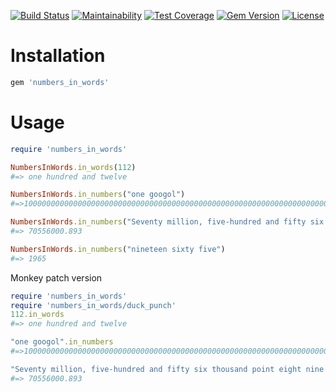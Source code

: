 [![Build Status](http://img.shields.io/travis/markburns/numbers_in_words.svg?branch=master)](https://travis-ci.org/markburns/numbers_in_words)
[![Maintainability](https://api.codeclimate.com/v1/badges/a51210488896b798af20/maintainability)](https://codeclimate.com/github/markburns/numbers_in_words/maintainability)
[![Test Coverage](https://api.codeclimate.com/v1/badges/a51210488896b798af20/test_coverage)](https://codeclimate.com/github/markburns/numbers_in_words/test_coverage)
[![Gem Version](http://img.shields.io/gem/v/numbers_in_words.svg)](https://rubygems.org/gems/numbers_in_words)
[![License](http://img.shields.io/:license-mit-blue.svg)](http://markburns.mit-license.org)

Installation
============

```ruby
gem 'numbers_in_words'
```

Usage
=========

```ruby
require 'numbers_in_words'

NumbersInWords.in_words(112)
#=> one hundred and twelve

NumbersInWords.in_numbers("one googol")
#=>10000000000000000000000000000000000000000000000000000000000000000000000000000000000000000000000000000

NumbersInWords.in_numbers("Seventy million, five-hundred and fifty six thousand point eight nine three")
#=> 70556000.893

NumbersInWords.in_numbers("nineteen sixty five")
#=> 1965
```


Monkey patch version

```ruby
require 'numbers_in_words'
require 'numbers_in_words/duck_punch'
112.in_words
#=> one hundred and twelve

"one googol".in_numbers
#=>10000000000000000000000000000000000000000000000000000000000000000000000000000000000000000000000000000

"Seventy million, five-hundred and fifty six thousand point eight nine three".in_numbers
#=> 70556000.893
```
